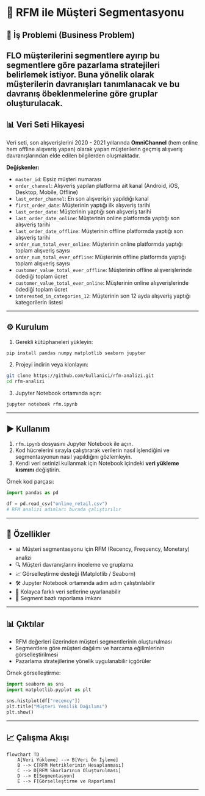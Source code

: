 # 📌 RFM ile Müşteri Segmentasyonu 

## 💼 İş Problemi (Business Problem)
FLO müşterilerini segmentlere ayırıp bu segmentlere göre pazarlama stratejileri belirlemek istiyor.
Buna yönelik olarak müşterilerin davranışları tanımlanacak ve bu davranış öbeklenmelerine göre gruplar oluşturulacak.
---


## 📊 Veri Seti Hikayesi
Veri seti, son alışverişlerini 2020 - 2021 yıllarında **OmniChannel** (hem online hem offline alışveriş yapan) olarak yapan müşterilerin geçmiş alışveriş davranışlarından elde edilen bilgilerden oluşmaktadır.


**Değişkenler:**
- `master_id`: Eşsiz müşteri numarası
- `order_channel`: Alışveriş yapılan platforma ait kanal (Android, iOS, Desktop, Mobile, Offline)
- `last_order_channel`: En son alışverişin yapıldığı kanal
- `first_order_date`: Müşterinin yaptığı ilk alışveriş tarihi
- `last_order_date`: Müşterinin yaptığı son alışveriş tarihi
- `last_order_date_online`: Müşterinin online platformda yaptığı son alışveriş tarihi
- `last_order_date_offline`: Müşterinin offline platformda yaptığı son alışveriş tarihi
- `order_num_total_ever_online`: Müşterinin online platformda yaptığı toplam alışveriş sayısı
- `order_num_total_ever_offline`: Müşterinin offline platformda yaptığı toplam alışveriş sayısı
- `customer_value_total_ever_offline`: Müşterinin offline alışverişlerinde ödediği toplam ücret
- `customer_value_total_ever_online`: Müşterinin online alışverişlerinde ödediği toplam ücret
- `interested_in_categories_12`: Müşterinin son 12 ayda alışveriş yaptığı kategorilerin listesi

---

## ⚙️ Kurulum

1. Gerekli kütüphaneleri yükleyin:
```bash
pip install pandas numpy matplotlib seaborn jupyter
```

2. Projeyi indirin veya klonlayın:
```bash
git clone https://github.com/kullanici/rfm-analizi.git
cd rfm-analizi
```

3. Jupyter Notebook ortamında açın:
```bash
jupyter notebook rfm.ipynb
```

---

## ▶️ Kullanım

1. `rfm.ipynb` dosyasını Jupyter Notebook ile açın.  
2. Kod hücrelerini sırayla çalıştırarak verilerin nasıl işlendiğini ve segmentasyonun nasıl yapıldığını gözlemleyin.  
3. Kendi veri setinizi kullanmak için Notebook içindeki **veri yükleme kısmını** değiştirin.

Örnek kod parçası:
```python
import pandas as pd

df = pd.read_csv("online_retail.csv")
# RFM analizi adımları burada çalıştırılır
```

---

## 🌟 Özellikler

- 📊 Müşteri segmentasyonu için RFM (Recency, Frequency, Monetary) analizi
- 🔍 Müşteri davranışlarını inceleme ve gruplama
- 📈 Görselleştirme desteği (Matplotlib / Seaborn)
- 🛠 Jupyter Notebook ortamında adım adım çalıştırılabilir
- 🔗 Kolayca farklı veri setlerine uyarlanabilir
- 📑 Segment bazlı raporlama imkanı

---

## 📊 Çıktılar

- RFM değerleri üzerinden müşteri segmentlerinin oluşturulması  
- Segmentlere göre müşteri dağılımı ve harcama eğilimlerinin görselleştirilmesi  
- Pazarlama stratejilerine yönelik uygulanabilir içgörüler

Örnek görselleştirme:
```python
import seaborn as sns
import matplotlib.pyplot as plt

sns.histplot(df["recency"])
plt.title("Müşteri Yenilik Dağılımı")
plt.show()
```

---

## 📈 Çalışma Akışı

```mermaid
flowchart TD
    A[Veri Yükleme] --> B[Veri Ön İşleme]
    B --> C[RFM Metriklerinin Hesaplanması]
    C --> D[RFM Skorlarının Oluşturulması]
    D --> E[Segmentasyon]
    E --> F[Görselleştirme ve Raporlama]
```

---
